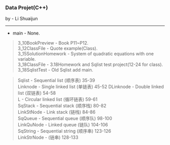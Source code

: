 ### Data Projet(C++)

by - Li Shuaijun

---
* main - None.
> 3_10BookPreview - Book P11~P12.  
> 3_12ClassFile - Quote example(Class).  
> 3_15SolutionHomework - System of quadratic equations with one variable.  
> 3_18ClassFile - 3.18Homework and Sqlist test project(12-24 for class).  
> 3_18SqlistTest - Old Sqlist add main.

> Sqlist - Sequential list (顺序表) 35-39  
> Linknode - Single linked list (单链表) 45-52
> DLinknode - Double linked list (双链表) 54-58  
> L - Circular linked list (循环链表) 59-61  
> SqStack - Sequential stack (顺序栈) 80-82  
> LinkStNode - Link stack (链栈) 84-86  
> SqQueue - Sequential queue (顺序队) 98-100  
> LinkQuNode - Linked queue (链队) 104-106  
> SqString - Sequential string (顺序串) 123-126  
> LinkStrNode - (链串) 128-133

